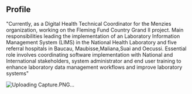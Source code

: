## Profile

"Currently, as a Digital Health Technical Coordinator for the Menzies organization, working on the Fleming Fund Country Grand II project.
Main responsibilities leading the implementation of an Laboratory Information Management System (LIMS) in the National
Health Laboratory and five referral hospitals in Baucau, Maubisse,Maliana,Suai and Oecussi. Essential role involves coordinating software
implementation with National and International stakeholders, system administrator and end user training to enhance laboratory data management workflows and improve laboratory systems"



![Uploading Capture.PNG…]()
